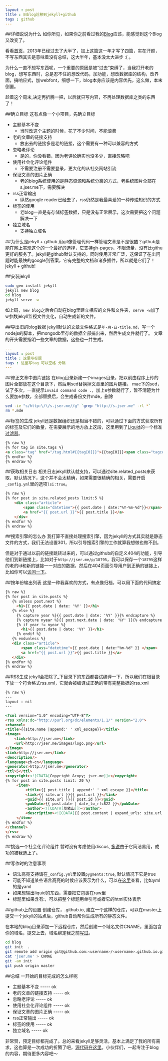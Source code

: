 ```yaml
---
layout : post
tltle : 旧blog迁移到jekyll+github
tags : github 
---
```



##详细说说为什么
如你所见，如果你之前看过我的[Blog](http://jser.me/2012/08/03/%E4%B8%80%E4%B8%AA%E5%85%A8%E6%96%B0%E7%9A%84Blog.html)应该，能感觉到这个Blog又改变了。

看看[首页](http://jser.me)，2013年已经过去了大半了，加上这篇这一年才写了四篇，实在汗颜，不写东西其实是意味着没有总结，这大半年，基本没太大进步 :( 。

为什么一直不想写东西呢，一个重要的原因是被“过去”束缚了，当我打开老的blog，想写东西时，总是忍不住的想改代码，加功能，想改数据库的结构，改界面，搞响应式，加webfont，细想一下，blog本身应该是内容优先，这么做，本末倒置。

趁着这个周末,决定再折腾一把，以后就只写内容，不再处理数据库之类的东西了！

##确立目标
这有点像一个小项目，先确立目标

* 主题基本不变 
    * 当时改这个主题的时候，花了不少时间，不能浪费
* 老的文章的链接支持
    * 放出去的链接多是老的链接，这个需要有一种可以兼容的方式 
* 忽略老评论
    * 是的，你没看错，因为老评论确实也没多少，直接忽略吧
* 使用社会化评论组件 
    * 不需要注册不需要登录，更大化的从社交网站引流
* 保证文章的图片正确 
    * 老的blog系统使用的是静态资源和系统分离的方式，老系统图片全部在s.jser.me下，需要解决
* rss正常输出
    * 纵然google reader已经去了，rss仍然是我最喜爱的一种传递知识的方式
* 标签的使用
    * 老blog一直是有存储标签数据，只是没有正常展示，这次需要把这个问题解决一下
* 独立域名
    * 支持独立域名

##为什么是jekyll + github
用git像管理代码一样管理文章是不是很酷？github是能在网上实现这个的一个最好的选择，它支持gh-pages，不限流量，没有比githu更好的服务了。jekyll是github默认支持的，同时使用非常广泛，这保证了在出问题时能最快的google到答案，它有完整的文档和诸多插件，所以就是它们了！jekyll + github!

##安装jekyll

```bash
sudo gem install jekyll
jekyll new blog
cd blog
jekyll serve -w
```
如上码，`new blog`之后会自动在blog里建立相应的文件和文件夹，`serve -w`加了w参数jekyll监视文件变化，自动生成新的文件。

##导出旧的blog数据
jekyll默认的文章文件格式是`年-月-日-title.md`，写一个nodejs的脚本，把mongodb里存的数据全部搞出来，然后生成文件就行了。
文章的开头需要指明一些文章的数据，这些也一并生成。

```yaml
---
layout : post
title : 这里写标题
tags : 这里写tag 可以空格 分隔
---

```

##修正文章中图片链接
在blog目录新建一个images目录，把以前由程序上传的图片全部放在这个目录下，然后用sed替换掉文章里的图片链接。
mac下的sed，试了多次，一直提示`invaid command code .`，加上e参数就行了，暂不清楚为什么要加e参数，全部替换后，会生成备份文件mde，删除

```bash
sed -ie "s/http:\/\/s.jser.me//g" `grep "http://s.jser.me" -rl *`
rm *.mde
```

##标签的生成
jekyll还是数据组织还是相当不错的，可以通过下面的方式获取所有的标签及它们的数量，在需要展示的地方放上这段，这里用到了[Liquid](https://github.com/Shopify/liquid)的一个标准[过滤器](https://github.com/shopify/liquid/wiki/liquid-for-designers#standard-filters)。

```html
{% raw %}
{% for tag in site.tags %}
<a class="tag" href="/tag.html#{{tag[0]}}">{{tag[0]}}<span class="tagcount">{{tag[1] | size}}</span></a>
{% endfor %}
{% endraw %}
```

##获取相关日志
相关日志jekyll默认就支持，可以通过site.related_posts来获取，默认情况下，这个并不会太精确，如果需要很精确的相关，需要开启`_config.yml`里的选项`lsi:true`。

```html
{% raw %}
{% for post in site.related_posts limit:5 %}
    <div class="article">
        <span class="datetime">{{ post.date | date:"%Y-%m-%d"}}</span>
        <a href="{{ post.url }}">{{ post.title }}</a>
    </div>
{% endfor %}
{% endraw %}
```

##搜索引擎的怎么办
我打算不直接处理搜索引擎，因为jekyll的方式其实就是静态文件的方式，我们无法设置301，所以引导搜索引擎的工作就算我想做也做不到。

但是对于通过以前的链接跳转过来的，可以通过github的自定义404的功能，引导他们到新链接上，比如对于`http://jser.me/p/18795`，我可以保存一个`18795`这样的老的id和新的链接一一对应的数据，然后在404页面引导用户到正确的链接上，比如你可以[访问一下](http://jser.me/p/26d61)。

##按年份输出列表
这是一种我喜欢的方式，有点像归档，可以用下面的代码搞定

```html
{% raw %}
{% for post in site.posts %}
   {% unless post.next %}
     <h1>{{ post.date | date: '%Y' }}</h1>
   {% else %}
     {% capture year %}{{ post.date | date: '%Y' }}{% endcapture %}
     {% capture nyear %}{{ post.next.date | date: '%Y' }}{% endcapture %}
     {% if year != nyear %}
       <h1>{{ post.date | date: '%Y' }}</h1>
     {% endif %}
   {% endunless %}
   <div class="article">
       <span class="datetime">{{ post.date | date:"%m-%d" }} </span>
       <a href="{{ post.url }}">{{ post.title }}</a>
   </div>
{% endfor %}
{% endraw %}
```

##RSS生成
jekyll会把除了_下目录下的东西都尝试编译一下，所以我们在根目录下放一个符合格式rss.xml，它就会被编译成正确的带有完整数据的rss.xml

```html
{% raw %}
---
layout : nil
---

<?xml version="1.0" encoding="UTF-8"?>
<rss xmlns:dc="http://purl.org/dc/elements/1.1/" version="2.0">
<channel>
<title>{{site.name |append:' ' xml_escape}}</title>
<image>
    <link>http://jser.me</link>
    <url>http://jser.me/images/logo.png</url>
</image>
<link>http://jser.me</link>
<description/>
<language>zh-cn</language>
<generator>http://jser.me</generator>
<ttl>5</ttl>
<copyright><![CDATA[Copyright &copy; jser.me]]></copyright>
{% for post in site.posts limit: 20 %}
     <item>
         <title>{{ post.title | append:' ' xml_escape }}</title>
         <link>{{ site.url }}{{ post.url }}</link>
         <guid>{{ site.url }}{{ post.id }}</guid>
         <pubDate>{{ post.date | date_to_rfc822 }}</pubDate>
         <author><![CDATA[草依山]]></author>
         <description><![CDATA[{{ post.content | expand_urls: site.url }}]]></description>
     </item>
{% endfor %}
</channel>
</rss>
{% endraw %}
```

##挑选一个社会化评论组件
暂时没有考虑使用discus, [多说](http://duoshuo.com)由于它简洁易用，成功的被我选上了。

##写作时的注意事项
* 语法高亮支持请在`_config.yml`里设置`pygments:true`, 默认情况下它是true
* 可能不知道某些语言高亮的时候应该表示为什么，可以在[这里](http://pygments.org/demo/)查看，比如yml的是yaml
* 如果想输出liquid的东西，需要把它包裹在raw里
* 标题里如果含有:，可以把整个标题用单引号或者它的html实体表示


##github上的设置
创建仓库，<username>.github.io, 建立一个这样的仓库，可以在master上提交一个jekyll的站点后，github自动帮你生成所有的静态文件。

在本地的blog目录添加一下远程仓库，然后创建一个域名文件CNAME，里面包含你的域名，提交上去，域名绑定我之前[写过](http://jser.me/2012/11/17/%E8%87%AA%E5%AE%9A%E4%B9%89github-pages%E7%9A%84%E5%9F%9F%E5%90%8D.html)。

```bash
cd blog
git init  .
git remote add origin git@github.com:<username>/<username>.github.io.git
cat 'jser.me' > CNMAE
git -am init
git push origin master
```

##总结
一开始的目标完成的怎么样呢

* 主题基本不变             ----- ok
* 老的文章的链接支持       ----- ok
* 忽略老评论               ----- ok
* 使用社会化评论组件       ----- ok
* 保证文章的图片正确       ----- ok 
* rss正常输出              ----- ok
* 标签的使用               ----- ok
* 独立域名                 ----- ok

非常赞，预定目标都完成了。总的来看jekyll足够灵活，基本上满足了我的所有需求，这也算是一次成功的折腾了吧，[源代码在这里](https://github.com/jserme/jserme.github.io)。小伙伴们，一起专注于blog的内容，期待更多内容吧～
